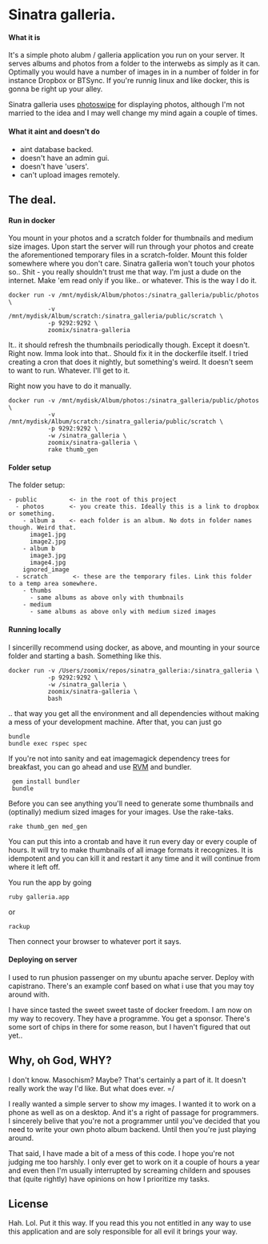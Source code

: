 # Sinatra galleria.


#### What it is
It's a simple photo alubm / galleria application you run on your server. It serves albums and photos from a folder to the interwebs as simply as it can. Optimally you would have a number of images in in a number of folder in for instance Dropbox or BTSync. If you're runnig linux and like docker, this is gonna be right up your alley.

Sinatra galleria uses [photoswipe](http://www.photoswipe.com/) for displaying photos, although I'm not married to the idea and I may well change my mind again a couple of times.


#### What it aint and doesn't do

* aint database backed.
* doesn't have an admin gui.
* doesn't have 'users'.
* can't upload images remotely.


## The deal.

#### Run in docker

You mount in your photos and a scratch folder for thumbnails and medium size images. Upon start the server will run through your photos and create the aforementioned temporary files in a scratch-folder. Mount this folder somewhere where you don't care. Sinatra galleria won't touch your photos so.. Shit - you really shouldn't trust me that way. I'm just a dude on the internet. Make 'em read only if you like.. or whatever. This is the way I do it.

    docker run -v /mnt/mydisk/Album/photos:/sinatra_galleria/public/photos \
               -v /mnt/mydisk/Album/scratch:/sinatra_galleria/public/scratch \
               -p 9292:9292 \
               zoomix/sinatra-galleria

It.. it should refresh the thumbnails periodically though. Except it doesn't. Right now. Imma look into that.. Should fix it in the dockerfile itself. I tried creating a cron that does it nightly, but something's weird. It doesn't seem to want to run. Whatever. I'll get to it.

Right now you have to do it manually.

    docker run -v /mnt/mydisk/Album/photos:/sinatra_galleria/public/photos \
               -v /mnt/mydisk/Album/scratch:/sinatra_galleria/public/scratch \
               -p 9292:9292 \
               -w /sinatra_galleria \
               zoomix/sinatra-galleria \
               rake thumb_gen



#### Folder setup

The folder setup:

    - public         <- in the root of this project
      - photos       <- you create this. Ideally this is a link to dropbox or something.
        - album a    <- each folder is an album. No dots in folder names though. Weird that.
          image1.jpg 
          image2.jpg
        - album b
          image3.jpg
          image4.jpg
        ignored_image
      - scratch       <- these are the temporary files. Link this folder to a temp area somewhere.
        - thumbs
          - same albums as above only with thumbnails
        - medium
          - same albums as above only with medium sized images


#### Running locally

I sincerilly recommend using docker, as above, and mounting in your source folder and starting a bash. Something like this.

    docker run -v /Users/zoomix/repos/sinatra_galleria:/sinatra_galleria \
               -p 9292:9292 \
               -w /sinatra_galleria \
               zoomix/sinatra-galleria \
               bash

.. that way you get all the environment and all dependencies without making a mess of your development machine. After that, you can just go

    bundle
    bundle exec rspec spec


If you're not into sanity and eat imagemagick dependency trees for breakfast, you can go ahead and use [RVM](http://rvm.io) and bundler.

     gem install bundler
     bundle

Before you can see anything you'll need to generate some thumbnails and (optinally) medium sized images for your images. Use the rake-taks.

    rake thumb_gen med_gen

You can put this into a crontab and have it run every day or every couple of hours. It will try to make thumbnails of all image formats it recognizes. It is idempotent and you can kill it and restart it any time and it will continue from where it left off.



You run the app by going
    
    ruby galleria.app

or

    rackup

Then connect your browser to whatever port it says.



#### Deploying on server

I used to run phusion passenger on my ubuntu apache server. Deploy with capistrano. There's an example conf based on what i use that you may toy around with.

I have since tasted the sweet sweet taste of docker freedom. I am now on my way to recovery. They have a programme. You get a sponsor. There's some sort of chips in there for some reason, but I haven't figured that out yet..


## Why, oh God, WHY?

I don't know. Masochism? Maybe? That's certainly a part of it. It doesn't really work the way I'd like. But what does ever. =/

I really wanted a simple server to show my images. I wanted it to work on a phone as well as on a desktop. And it's a right of passage for programmers. I sincerely belive that you're not a programmer until you've decided that you need to write your own photo album backend. Until then you're just playing around.

That said, I have made a bit of a mess of this code. I hope you're not judging me too harshly. I only ever get to work on it a couple of hours a year and even then I'm usually interrupted by screaming childern and spouses that (quite rightly) have opinions on how I prioritize my tasks. 


## License
Hah. Lol. Put it this way. If you read this you not entitled in any way to use this application and are soly responsible for all evil it brings your way.
